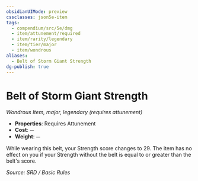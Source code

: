 ```yaml
---
obsidianUIMode: preview
cssclasses: json5e-item
tags:
  - compendium/src/5e/dmg
  - item/attunement/required
  - item/rarity/legendary
  - item/tier/major
  - item/wondrous
aliases:
  - Belt of Storm Giant Strength
dg-publish: true
---
```

# Belt of Storm Giant Strength
*Wondrous Item, major, legendary (requires attunement)*  

- **Properties**: Requires Attunement
- **Cost**: ⏤
- **Weight**: ⏤

While wearing this belt, your Strength score changes to 29. The item has no effect on you if your Strength without the belt is equal to or greater than the belt's score.

*Source: SRD / Basic Rules*